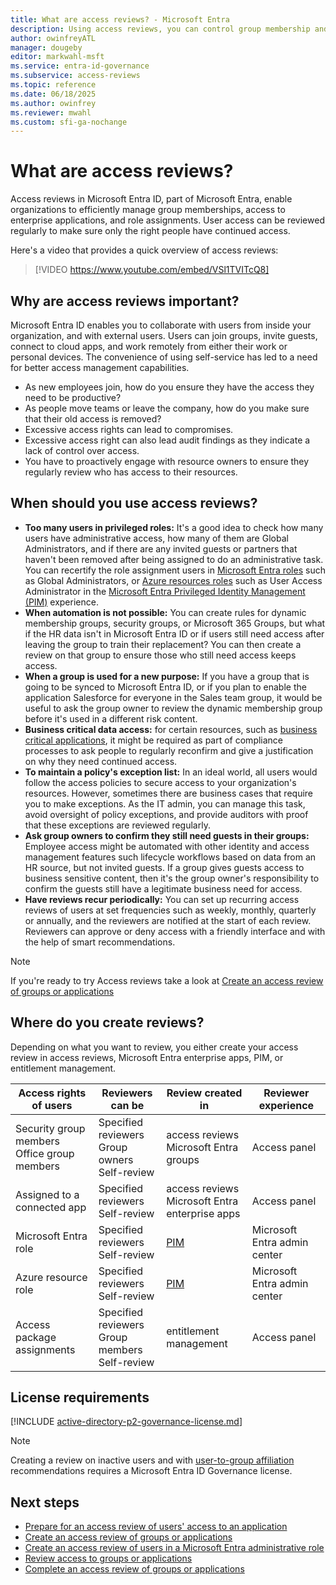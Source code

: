 ```yaml
---
title: What are access reviews? - Microsoft Entra
description: Using access reviews, you can control group membership and application access to meet governance, risk management, and compliance initiatives in your organization.
author: owinfreyATL
manager: dougeby
editor: markwahl-msft
ms.service: entra-id-governance
ms.subservice: access-reviews
ms.topic: reference
ms.date: 06/18/2025
ms.author: owinfrey
ms.reviewer: mwahl
ms.custom: sfi-ga-nochange
---
```


# What are access reviews?

Access reviews in Microsoft Entra ID, part of Microsoft Entra, enable organizations to efficiently manage group memberships, access to enterprise applications, and role assignments. User access can be reviewed regularly to make sure only the right people have continued access.

Here's a video that provides a quick overview of access reviews:

>[!VIDEO https://www.youtube.com/embed/VSl1TVITcQ8]

## Why are access reviews important?

Microsoft Entra ID enables you to collaborate with users from inside your organization, and with external users. Users can join groups, invite guests, connect to cloud apps, and work remotely from either their work or personal devices. The convenience of using self-service has led to a need for better access management capabilities.

- As new employees join, how do you ensure they have the access they need to be productive?
- As people move teams or leave the company, how do you make sure that their old access is removed?
- Excessive access rights can lead to compromises.
- Excessive access right can also lead audit findings as they indicate a lack of control over access.
- You have to proactively engage with resource owners to ensure they regularly review who has access to their resources.

## When should you use access reviews?

- **Too many users in privileged roles:** It's a good idea to check how many users have administrative access, how many of them are Global Administrators, and if there are any invited guests or partners that haven't been removed after being assigned to do an administrative task. You can recertify the role assignment users in [Microsoft Entra roles](../id-governance/privileged-identity-management/pim-perform-roles-and-resource-roles-review.md?toc=/azure/active-directory/governance/toc.json) such as Global Administrators, or [Azure resources roles](../id-governance/privileged-identity-management/pim-perform-roles-and-resource-roles-review.md?toc=/azure/active-directory/governance/toc.json) such as User Access Administrator in the [Microsoft Entra Privileged Identity Management (PIM)](../id-governance/privileged-identity-management/pim-configure.md) experience.
- **When automation is not possible:** You can create rules for dynamic membership groups, security groups, or Microsoft 365 Groups, but what if the HR data isn't in Microsoft Entra ID or if users still need access after leaving the group to train their replacement? You can then create a review on that group to ensure those who still need access keeps access.
- **When a group is used for a new purpose:** If you have a group that is going to be synced to Microsoft Entra ID, or if you plan to enable the application Salesforce for everyone in the Sales team group, it would be useful to ask the group owner to review the dynamic membership group before it's used in a different risk content.
- **Business critical data access:** for certain resources, such as [business critical applications](identity-governance-applications-prepare.md), it might be required as part of compliance processes to ask people to regularly reconfirm and give a justification on why they need continued access.
- **To maintain a policy's exception list:** In an ideal world, all users would follow the access policies to secure access to your organization's resources. However, sometimes there are business cases that require you to make exceptions. As the IT admin, you can manage this task, avoid oversight of policy exceptions, and provide auditors with proof that these exceptions are reviewed regularly.
- **Ask group owners to confirm they still need guests in their groups:** Employee access might be automated with other identity and access management features such lifecycle workflows based on data from an HR source, but not invited guests. If a group gives guests access to business sensitive content, then it's the group owner's responsibility to confirm the guests still have a legitimate business need for access.
- **Have reviews recur periodically:** You can set up recurring access reviews of users at set frequencies such as weekly, monthly, quarterly or annually, and the reviewers are notified at the start of each review. Reviewers can approve or deny access with a friendly interface and with the help of smart recommendations.

>[!NOTE]
>If you're ready to try Access reviews take a look at [Create an access review of groups or applications](create-access-review.md)

## Where do you create reviews?

Depending on what you want to review, you either create your access review in access reviews, Microsoft Entra enterprise apps, PIM, or entitlement management.

| Access rights of users | Reviewers can be | Review created in | Reviewer experience |
| --- | --- | --- | --- |
| Security group members</br>Office group members | Specified reviewers</br>Group owners</br>Self-review | access reviews</br>Microsoft Entra groups | Access panel |
| Assigned to a connected app | Specified reviewers</br>Self-review | access reviews</br>Microsoft Entra enterprise apps | Access panel |
| Microsoft Entra role | Specified reviewers</br>Self-review | [PIM](../id-governance/privileged-identity-management/pim-create-roles-and-resource-roles-review.md?toc=/azure/active-directory/governance/toc.json) | Microsoft Entra admin center |
| Azure resource role | Specified reviewers</br>Self-review | [PIM](../id-governance/privileged-identity-management/pim-create-roles-and-resource-roles-review.md?toc=/azure/active-directory/governance/toc.json) | Microsoft Entra admin center |
| Access package assignments | Specified reviewers</br>Group members</br>Self-review | entitlement management | Access panel |

## License requirements

[!INCLUDE [active-directory-p2-governance-license.md](../includes/entra-p2-governance-license.md)]

>[!NOTE]
>Creating a review on inactive users and with [user-to-group affiliation](review-recommendations-access-reviews.md#user-to-group-affiliation) recommendations requires a Microsoft Entra ID Governance license.

## Next steps

- [Prepare for an access review of users' access to an application](access-reviews-application-preparation.md)
- [Create an access review of groups or applications](create-access-review.md)
- [Create an access review of users in a Microsoft Entra administrative role](../id-governance/privileged-identity-management/pim-create-roles-and-resource-roles-review.md?toc=/azure/active-directory/governance/toc.json)
- [Review access to groups or applications](perform-access-review.md)
- [Complete an access review of groups or applications](complete-access-review.md)
